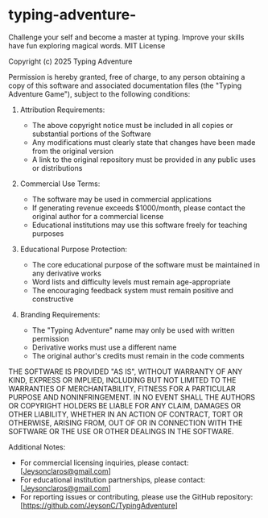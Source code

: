 # typing-adventure-
Challenge your self and become a master at typing. Improve your skills have fun exploring magical words.
MIT License

Copyright (c) 2025 Typing Adventure

Permission is hereby granted, free of charge, to any person obtaining a copy
of this software and associated documentation files (the "Typing Adventure Game"),
subject to the following conditions:

1. Attribution Requirements:
   - The above copyright notice must be included in all copies or substantial
     portions of the Software
   - Any modifications must clearly state that changes have been made from
     the original version
   - A link to the original repository must be provided in any public uses
     or distributions

2. Commercial Use Terms:
   - The software may be used in commercial applications
   - If generating revenue exceeds $1000/month, please contact the original
     author for a commercial license
   - Educational institutions may use this software freely for teaching purposes

3. Educational Purpose Protection:
   - The core educational purpose of the software must be maintained in any
     derivative works
   - Word lists and difficulty levels must remain age-appropriate
   - The encouraging feedback system must remain positive and constructive

4. Branding Requirements:
   - The "Typing Adventure" name may only be used with written permission
   - Derivative works must use a different name
   - The original author's credits must remain in the code comments

THE SOFTWARE IS PROVIDED "AS IS", WITHOUT WARRANTY OF ANY KIND, EXPRESS OR
IMPLIED, INCLUDING BUT NOT LIMITED TO THE WARRANTIES OF MERCHANTABILITY,
FITNESS FOR A PARTICULAR PURPOSE AND NONINFRINGEMENT. IN NO EVENT SHALL THE
AUTHORS OR COPYRIGHT HOLDERS BE LIABLE FOR ANY CLAIM, DAMAGES OR OTHER
LIABILITY, WHETHER IN AN ACTION OF CONTRACT, TORT OR OTHERWISE, ARISING FROM,
OUT OF OR IN CONNECTION WITH THE SOFTWARE OR THE USE OR OTHER DEALINGS IN THE
SOFTWARE.

Additional Notes:
- For commercial licensing inquiries, please contact: [Jeysonclaros@gmail.com]
- For educational institution partnerships, please contact: [Jeysonclaros@gmail.com]
- For reporting issues or contributing, please use the GitHub repository: [https://github.com/JeysonC/TypingAdventure]

